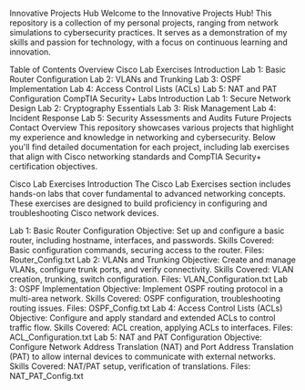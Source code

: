 Innovative Projects Hub
Welcome to the Innovative Projects Hub! This repository is a collection of my personal projects, ranging from network simulations to cybersecurity practices. It serves as a demonstration of my skills and passion for technology, with a focus on continuous learning and innovation.

Table of Contents
Overview
Cisco Lab Exercises
Introduction
Lab 1: Basic Router Configuration
Lab 2: VLANs and Trunking
Lab 3: OSPF Implementation
Lab 4: Access Control Lists (ACLs)
Lab 5: NAT and PAT Configuration
CompTIA Security+ Labs
Introduction
Lab 1: Secure Network Design
Lab 2: Cryptography Essentials
Lab 3: Risk Management
Lab 4: Incident Response
Lab 5: Security Assessments and Audits
Future Projects
Contact
Overview
This repository showcases various projects that highlight my experience and knowledge in networking and cybersecurity. Below you'll find detailed documentation for each project, including lab exercises that align with Cisco networking standards and CompTIA Security+ certification objectives.

Cisco Lab Exercises
Introduction
The Cisco Lab Exercises section includes hands-on labs that cover fundamental to advanced networking concepts. These exercises are designed to build proficiency in configuring and troubleshooting Cisco network devices.

Lab 1: Basic Router Configuration
Objective: Set up and configure a basic router, including hostname, interfaces, and passwords.
Skills Covered: Basic configuration commands, securing access to the router.
Files: Router_Config.txt
Lab 2: VLANs and Trunking
Objective: Create and manage VLANs, configure trunk ports, and verify connectivity.
Skills Covered: VLAN creation, trunking, switch configuration.
Files: VLAN_Configuration.txt
Lab 3: OSPF Implementation
Objective: Implement OSPF routing protocol in a multi-area network.
Skills Covered: OSPF configuration, troubleshooting routing issues.
Files: OSPF_Config.txt
Lab 4: Access Control Lists (ACLs)
Objective: Configure and apply standard and extended ACLs to control traffic flow.
Skills Covered: ACL creation, applying ACLs to interfaces.
Files: ACL_Configuration.txt
Lab 5: NAT and PAT Configuration
Objective: Configure Network Address Translation (NAT) and Port Address Translation (PAT) to allow internal devices to communicate with external networks.
Skills Covered: NAT/PAT setup, verification of translations.
Files: NAT_PAT_Config.txt
